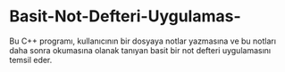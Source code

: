 # Basit-Not-Defteri-Uygulamas-
Bu C++ programı, kullanıcının bir dosyaya notlar yazmasına ve bu notları daha sonra okumasına olanak tanıyan basit bir not defteri uygulamasını temsil eder.
